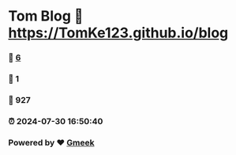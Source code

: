 # Tom Blog :link: https://TomKe123.github.io/blog 
### :page_facing_up: [6](https://TomKe123.github.io/blog/tag.html) 
### :speech_balloon: 1 
### :hibiscus: 927 
### :alarm_clock: 2024-07-30 16:50:40 
### Powered by :heart: [Gmeek](https://github.com/Meekdai/Gmeek)
